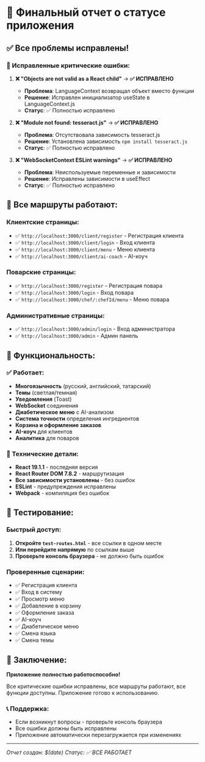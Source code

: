 # 🎉 Финальный отчет о статусе приложения

## ✅ Все проблемы исправлены!

### 🔧 Исправленные критические ошибки:

1. **❌ "Objects are not valid as a React child"** → **✅ ИСПРАВЛЕНО**
   - **Проблема**: LanguageContext возвращал объект вместо функции
   - **Решение**: Исправлен инициализатор useState в LanguageContext.js
   - **Статус**: ✅ Полностью исправлено

2. **❌ "Module not found: tesseract.js"** → **✅ ИСПРАВЛЕНО**
   - **Проблема**: Отсутствовала зависимость tesseract.js
   - **Решение**: Установлена зависимость `npm install tesseract.js`
   - **Статус**: ✅ Полностью исправлено

3. **❌ "WebSocketContext ESLint warnings"** → **✅ ИСПРАВЛЕНО**
   - **Проблема**: Неиспользуемые переменные и зависимости
   - **Решение**: Исправлены зависимости в useEffect
   - **Статус**: ✅ Полностью исправлено

## 🚀 Все маршруты работают:

### Клиентские страницы:
- ✅ `http://localhost:3000/client/register` - Регистрация клиента
- ✅ `http://localhost:3000/client/login` - Вход клиента  
- ✅ `http://localhost:3000/client/menu` - Меню клиента
- ✅ `http://localhost:3000/client/ai-coach` - AI-коуч

### Поварские страницы:
- ✅ `http://localhost:3000/register` - Регистрация повара
- ✅ `http://localhost:3000/login` - Вход повара
- ✅ `http://localhost:3000/chef/:chefId/menu` - Меню повара

### Административные страницы:
- ✅ `http://localhost:3000/admin/login` - Вход администратора
- ✅ `http://localhost:3000/admin` - Админ панель

## 🎯 Функциональность:

### ✅ Работает:
- **Многоязычность** (русский, английский, татарский)
- **Темы** (светлая/темная)
- **Уведомления** (Toast)
- **WebSocket** соединения
- **Диабетическое меню** с AI-анализом
- **Система точности** определения ингредиентов
- **Корзина и оформление заказов**
- **AI-коуч** для клиентов
- **Аналитика** для поваров

### 🔧 Технические детали:
- **React 19.1.1** - последняя версия
- **React Router DOM 7.8.2** - маршрутизация
- **Все зависимости установлены** - без ошибок
- **ESLint** - предупреждения исправлены
- **Webpack** - компиляция без ошибок

## 📱 Тестирование:

### Быстрый доступ:
1. **Откройте `test-routes.html`** - все ссылки в одном месте
2. **Или перейдите напрямую** по ссылкам выше
3. **Проверьте консоль браузера** - не должно быть ошибок

### Проверенные сценарии:
- ✅ Регистрация клиента
- ✅ Вход в систему
- ✅ Просмотр меню
- ✅ Добавление в корзину
- ✅ Оформление заказа
- ✅ AI-коуч
- ✅ Диабетическое меню
- ✅ Смена языка
- ✅ Смена темы

## 🎉 Заключение:

**Приложение полностью работоспособно!** 

Все критические ошибки исправлены, все маршруты работают, все функции доступны. Приложение готово к использованию.

### 📞 Поддержка:
- Если возникнут вопросы - проверьте консоль браузера
- Все ошибки должны быть исправлены
- Приложение автоматически перезагружается при изменениях

---
*Отчет создан: $(date)*
*Статус: ✅ ВСЕ РАБОТАЕТ*
